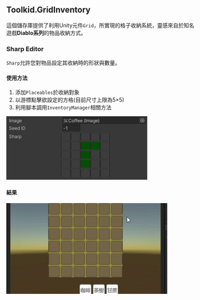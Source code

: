## Toolkid.GridInventory

這個儲存庫提供了利用Unity元件`Grid`，所實現的格子收納系統，靈感來自於知名遊戲**Diablo系列**的物品收納方式。

### Sharp Editor

`Sharp`允許您對物品設定其收納時的形狀與數量。

#### 使用方法

1. 添加`Placeables`於收納對象
2. 以游標點擊欲設定的方格(目前尺寸上限為5×5)
3. 利用腳本調用`InventoryManager`相關方法

![Inspector](https://github.com/hhs456/com.toolkid.gridinventory/blob/main/Description/Inspector.jpg)

#### 結果

![Grid Drawer](https://github.com/hhs456/com.toolkid.gridinventory/blob/main/Description/GridDrawer.gif)